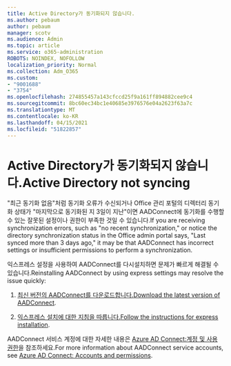 ```yaml
---
title: Active Directory가 동기화되지 않습니다.
ms.author: pebaum
author: pebaum
manager: scotv
ms.audience: Admin
ms.topic: article
ms.service: o365-administration
ROBOTS: NOINDEX, NOFOLLOW
localization_priority: Normal
ms.collection: Adm_O365
ms.custom:
- "9001688"
- "3754"
ms.openlocfilehash: 274855457a143cfccd25f9a161ff894882cee9c4
ms.sourcegitcommit: 8bc60ec34bc1e40685e3976576e04a2623f63a7c
ms.translationtype: MT
ms.contentlocale: ko-KR
ms.lasthandoff: 04/15/2021
ms.locfileid: "51822857"
---
```

# <a name="active-directory-not-syncing"></a><span data-ttu-id="3caee-102">Active Directory가 동기화되지 않습니다.</span><span class="sxs-lookup"><span data-stu-id="3caee-102">Active Directory not syncing</span></span>

<span data-ttu-id="3caee-103">"최근 동기화 없음"처럼 동기화 오류가 수신되거나 Office 관리 포털의 디렉터리 동기화 상태가 "마지막으로 동기화된 지 3일이 지난"이면 AADConnect에 동기화를 수행할 수 있는 잘못된 설정이나 권한이 부족한 것일 수 있습니다.</span><span class="sxs-lookup"><span data-stu-id="3caee-103">If you are receiving synchronization errors, such as "no recent synchronization," or notice the directory synchronization status in the Office admin portal says, "Last synced more than 3 days ago," it may be that AADConnect has incorrect settings or insufficient permissions to perform a synchronization.</span></span>  

<span data-ttu-id="3caee-104">익스프레스 설정을 사용하여 AADConnect를 다시설치하면 문제가 빠르게 해결될 수 있습니다.</span><span class="sxs-lookup"><span data-stu-id="3caee-104">Reinstalling AADConnect by using express settings may resolve the issue quickly:</span></span>

1. <span data-ttu-id="3caee-105">[최신 버전의 AADConnect를 다운로드합니다.](https://go.microsoft.com/fwlink/?LinkId=615771)</span><span class="sxs-lookup"><span data-stu-id="3caee-105">[Download the latest version of AADConnect](https://go.microsoft.com/fwlink/?LinkId=615771).</span></span>

2. <span data-ttu-id="3caee-106">[익스프레스 설치에 대한 지침을 따릅니다.](https://docs.microsoft.com/azure/active-directory/hybrid/how-to-connect-install-express)</span><span class="sxs-lookup"><span data-stu-id="3caee-106">[Follow the instructions for express installation](https://docs.microsoft.com/azure/active-directory/hybrid/how-to-connect-install-express).</span></span>

<span data-ttu-id="3caee-107">AADConnect 서비스 계정에 대한 자세한 내용은 [Azure AD Connect:계정 및 사용 권한](https://docs.microsoft.com/azure/active-directory/hybrid/reference-connect-accounts-permissions)을 참조하세요.</span><span class="sxs-lookup"><span data-stu-id="3caee-107">For more information about AADConnect service accounts, see [Azure AD Connect: Accounts and permissions](https://docs.microsoft.com/azure/active-directory/hybrid/reference-connect-accounts-permissions).</span></span>
